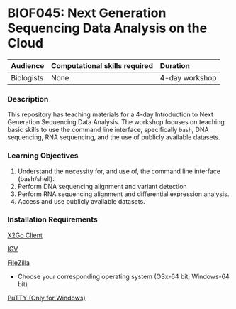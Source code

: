 # BIOF045: Next Generation Sequencing Data Analysis on the Cloud

| Audience | Computational skills required | Duration |
:----------|:-------------|:----------|
| Biologists | None | 4-day workshop |

### Description

This repository has teaching materials for a 4-day Introduction to Next Generation Sequencing Data Analysis. The workshop focuses on teaching basic skills to use the command line interface, specifically `bash`, DNA sequencing, RNA sequencing, and the use of publicly available datasets.

### Learning Objectives

1.	Understand the necessity for, and use of, the command line interface (bash/shell).
2.	Perform DNA sequencing alignment and variant detection
3.	Perform RNA sequencing alignment and differential expression analysis.
4.	Access and use publicly available datasets.


### Installation Requirements

[X2Go Client](https://wiki.x2go.org/doku.php/doc:installation:x2goclient)

[IGV](https://software.broadinstitute.org/software/igv/download)

[FileZilla](https://filezilla-project.org/download.php)
 - Choose your corresponding operating system (OSx-64 bit; Windows-64 bit)

[PuTTY (Only for Windows)]()
